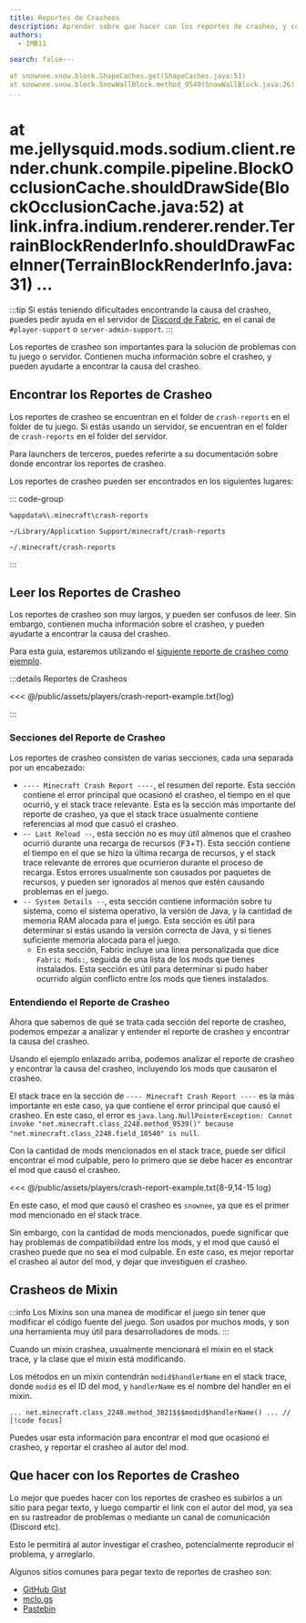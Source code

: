 ```yaml
---
title: Reportes de Crasheos
description: Aprender sobre que hacer con los reportes de crasheo, y como leerlos.
authors:
  - IMB11

search: false---

at snownee.snow.block.ShapeCaches.get(ShapeCaches.java:51)
at snownee.snow.block.SnowWallBlock.method_9549(SnowWallBlock.java:26) // [!code focus]
...
```

at me.jellysquid.mods.sodium.client.render.chunk.compile.pipeline.BlockOcclusionCache.shouldDrawSide(BlockOcclusionCache.java:52)
at link.infra.indium.renderer.render.TerrainBlockRenderInfo.shouldDrawFaceInner(TerrainBlockRenderInfo.java:31)
...
===================================================

:::tip
Si estás teniendo dificultades encontrando la causa del crasheo, puedes pedir ayuda en el servidor de [Discord de Fabric](https://discord.gg/v6v4pMv), en el canal de `#player-support` o `server-admin-support`.
:::

Los reportes de crasheo son importantes para la solución de problemas con tu juego o servidor. Contienen mucha información sobre el crasheo, y pueden ayudarte a encontrar la causa del crasheo.

## Encontrar los Reportes de Crasheo

Los reportes de crasheo se encuentran en el folder de `crash-reports` en el folder de tu juego. Si estás usando un servidor, se encuentran en el folder de `crash-reports` en el folder del servidor.

Para launchers de terceros, puedes referirte a su documentación sobre donde encontrar los reportes de crasheo.

Los reportes de crasheo pueden ser encontrados en los siguientes lugares:

::: code-group

```:no-line-numbers [Windows]
%appdata%\.minecraft\crash-reports
```

```:no-line-numbers [macOS]
~/Library/Application Support/minecraft/crash-reports
```

```:no-line-numbers [Linux]
~/.minecraft/crash-reports
```

:::

## Leer los Reportes de Crasheo

Los reportes de crasheo son muy largos, y pueden ser confusos de leer. Sin embargo, contienen mucha información sobre el crasheo, y pueden ayudarte a encontrar la causa del crasheo.

Para esta guía, estaremos utilizando el [siguiente reporte de crasheo como ejemplo](https://github.com/FabricMC/fabric-docs/blob/main/public/assets/players/crash-report-example.txt).

:::details Reportes de Crasheos

<<< @/public/assets/players/crash-report-example.txt{log}

:::

### Secciones del Reporte de Crasheo

Los reportes de crasheo consisten de varias secciones, cada una separada por un encabezado:

- `---- Minecraft Crash Report ----`, el resumen del reporte. Esta sección contiene el error principal que ocasionó el crasheo, el tiempo en el que ocurrió, y el stack trace relevante. Esta es la sección más importante del reporte de crasheo, ya que el stack trace usualmente contiene referencias al mod que casuó el crasheo.
- `-- Last Reload --`, esta sección no es muy útil almenos que el crasheo ocurrió durante una recarga de recursos (<kbd>F3</kbd>+<kbd>T</kbd>). Esta sección contiene el tiempo en el que se hizo la última recarga de recursos, y el stack trace relevante de errores que ocurrieron durante el proceso de recarga. Estos errores usualmente son causados por paquetes de recursos, y pueden ser ignorados al menos que estén causando problemas en el juego.
- `-- System Details --`, esta sección contiene información sobre tu sistema, como el sistema operativo, la versión de Java, y la cantidad de memoria RAM alocada para el juego. Esta sección es útil para determinar si estás usando la versión correcta de Java, y si tienes suficiente memoria alocada para el juego.
  - En esta sección, Fabric incluye una línea personalizada que dice `Fabric Mods:`, seguida de una lista de los mods que tienes instalados. Esta sección es útil para determinar si pudo haber ocurrido algún conflicto entre los mods que tienes instalados.

### Entendiendo el Reporte de Crasheo

Ahora que sabemos de qué se trata cada sección del reporte de crasheo, podemos empezar a analizar y entender el reporte de crasheo y encontrar la causa del crasheo.

Usando el ejemplo enlazado arriba, podemos analizar el reporte de crasheo y encontrar la causa del crasheo, incluyendo los mods que causaron el crasheo.

El stack trace en la sección de `---- Minecraft Crash Report ----` es la más importante en este caso, ya que contiene el error principal que causó el crasheo. En este caso, el error es `java.lang.NullPointerException: Cannot invoke "net.minecraft.class_2248.method_9539()" because "net.minecraft.class_2248.field_10540" is null`.

Con la cantidad de mods mencionados en el stack trace, puede ser difícil encontrar el mod culpable, pero lo primero que se debe hacer es encontrar el mod que causó el crasheo.

<!-- TODO: show part of this file -->

<<< @/public/assets/players/crash-report-example.txt{8-9,14-15 log}

En este caso, el mod que causó el crasheo es `snownee`, ya que es el primer mod mencionado en el stack trace.

Sin embargo, con la cantidad de mods mencionados, puede significar que hay problemas de compatibiildad entre los mods, y el mod que causó el crasheo puede que no sea el mod culpable. En este caso, es mejor reportar el crasheo al autor del mod, y dejar que investiguen el crasheo.

## Crasheos de Mixin

:::info
Los Mixins son una manea de modificar el juego sin tener que modificar el código fuente del juego. Son usados por muchos mods, y son una herramienta muy útil para desarrolladores de mods.
:::

Cuando un mixin crashea, usualmente mencionará el mixin en el stack trace, y la clase que el mixin está modificando.

Los métodos en un mixin contendrán `modid$handlerName` en el stack trace, donde `modid` es el ID del mod, y `handlerName` es el nombre del handler en el mixin.

```:no-line-numbers
... net.minecraft.class_2248.method_3821$$$modid$handlerName() ... // [!code focus]
```

Puedes usar esta información para encontrar el mod que ocasionó el crasheo, y reportar el crasheo al autor del mod.

## Que hacer con los Reportes de Crasheo

Lo mejor que puedes hacer con los reportes de crasheo es subirlos a un sitio para pegar texto, y luego compartir el link con el autor del mod, ya sea en su rastreador de problemas o mediante un canal de comunicación (Discord etc).

Esto le permitirá al autor investigar el crasheo, potencialmente reproducir el problema, y arreglarlo.

Algunos sitios comunes para pegar texto de reportes de crasheo son:

- [GitHub Gist](https://gist.github.com/)
- [mclo.gs](https://mclo.gs/)
- [Pastebin](https://pastebin.com/)
